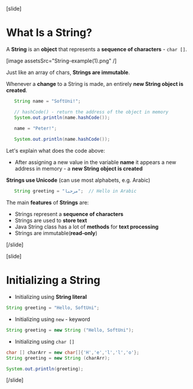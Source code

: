 [slide]
# What Is a String?

 A **String** is an **object** that represents a **sequence of characters** - `char []`.

 [image assetsSrc="String-example(1).png" /]

 Just like an array of chars, **Strings are immutable**.

 Whenever a **change** to a String is made, an entirely **new String object is created**. 
 ```java live
    String name = "SoftUni!";

    // hashCode() - return the address of the object in memory
    System.out.println(name.hashCode());

    name = "Peter!";
    
    System.out.println(name.hashCode());
 ```
 Let's explain what does the code above:
 - After assigning a new value in the variable **name** it appears a new address in memory - a **new String object is created**



 **Strings use Unicode** (can use most alphabets, e.g. Arabic) 
 ```java 
    String greeting = "مرحبا";  // Hello in Arabic
 ```

The main **features** of **Strings** are:
- Strings represent a **sequence of characters**
- Strings are used to **store text**
- Java String class has a lot of **methods** for **text processing**
- Strings are immutable(**read-only**)



  

[/slide]

[slide]
# Initializing a String

- Initializing using **String literal**
```java
String greeting = "Hello, SoftUni";
```

- Initializing using `new` - keyword

```java 
String greeting = new String ("Hello, SoftUni");
```
- Initializing using `char []`
```java live
char [] charArr = new char[]{'H','e','l','l','o'};
String greeting = new String (charArr);

System.out.println(greeting);
```
[/slide]